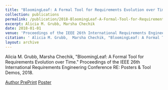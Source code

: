```yaml
---
title: "BloomingLeaf: A Formal Tool for Requirements Evolution over Time"
collection: publications
permalink: /publication/2018-BloomingLeaf-A-Formal-Tool-for-Requirements-Evolution-over-Time
excerpt: Alicia M. Grubb, Marsha Chechik
date: 2018-01-01
venue: 'Proceedings of the IEEE 26th International Requirements Engineering Conference RE: Posters & Tool Demos'
citation: ' Alicia M. Grubb,  Marsha Chechik, "BloomingLeaf: A Formal Tool for Requirements Evolution over Time." Proceedings of the IEEE 26th International Requirements Engineering Conference RE: Posters & Tool Demos, 2018.'
layout: archive
---
```

 Alicia M. Grubb,  Marsha Chechik, "BloomingLeaf: A Formal Tool for Requirements Evolution over Time." Proceedings of the IEEE 26th International Requirements Engineering Conference RE: Posters & Tool Demos, 2018.

[Author PrePrint](http://www.cs.toronto.edu/~amgrubb/archive/RE18-Demo.pdf) [Poster](http://www.cs.toronto.edu/~amgrubb/archive/RE18-Demo-Poster.pdf)
